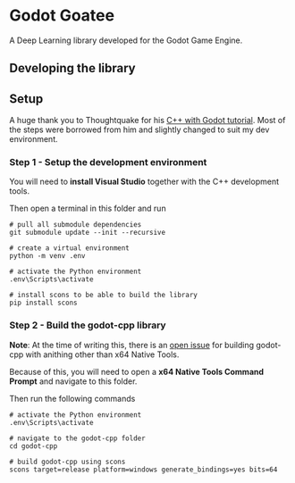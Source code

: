 # Godot Goatee

A Deep Learning library developed for the Godot Game Engine.

## Developing the library

## Setup

A huge thank you to Thoughtquake for his [C++ with Godot tutorial](https://www.youtube.com/watch?v=XPcSfXsoArQ&list=PLu-KuZM47vrnVl3Dv1LXcw5MJZIr6ETvi). Most of the steps were borrowed from him and slightly changed to suit my dev environment.

### Step 1 - Setup the development environment
You will need to **install Visual Studio** together with the C++ development tools.

Then open a terminal in this folder and run
```
# pull all submodule dependencies
git submodule update --init --recursive

# create a virtual environment
python -m venv .env

# activate the Python environment
.env\Scripts\activate

# install scons to be able to build the library
pip install scons
```

### Step 2 - Build the godot-cpp library
**Note**: At the time of writing this, there is an [open issue](https://github.com/godotengine/godot/issues/62128) for building godot-cpp with anithing other than x64 Native Tools.

Because of this, you will need to open a **x64 Native Tools Command Prompt** and navigate to this folder.

Then run the following commands
```
# activate the Python environment
.env\Scripts\activate

# navigate to the godot-cpp folder
cd godot-cpp

# build godot-cpp using scons
scons target=release platform=windows generate_bindings=yes bits=64
```